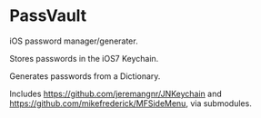 PassVault
=========

iOS password manager/generater.

Stores passwords in the iOS7 Keychain. 

Generates passwords from a Dictionary.

Includes https://github.com/jeremangnr/JNKeychain and https://github.com/mikefrederick/MFSideMenu, via submodules.
